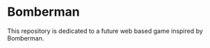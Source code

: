 Bomberman
=========

This repository is dedicated to a future web based game inspired by Bomberman.
